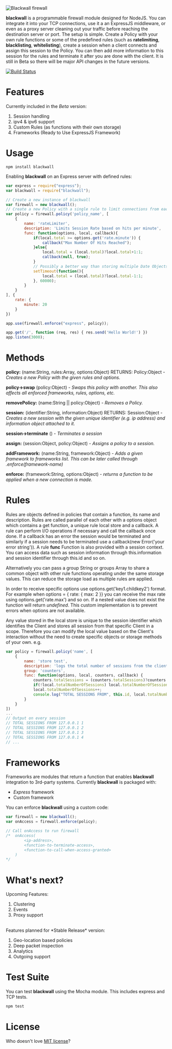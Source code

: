 <img src="https://raw.githubusercontent.com/schahriar/blackwall/master/blackwall.png" alt="Blackwall firewall" title="Blackwall" />

**blackwall** is a programmable firewall module designed for NodeJS. You can integrate it into your TCP connections, use it a an ExpressJS middleware, or even as a proxy server cleaning out your traffic before reaching the destination server or port. The setup is simple. Create a Policy with your own rule functions or some of the predefined rules (such as **ratelimiting**, **blacklisting**, **whitelisting**), create a session when a client connects and assign this session to the Policy. You can then add more information to this session for the rules and terminate it after you are done with the client. It is still in Beta so there will be major API changes in the future versions.

[![Build Status](https://travis-ci.org/schahriar/blackwall.svg)](https://travis-ci.org/schahriar/blackwall)

# Features
Currently included in the *Beta* version:

1. Session handling
2. ipv4 & ipv6 support
1. Custom Rules (as functions with their own storage)
4. Frameworks (Ready to Use ExpressJS Framework)

# Usage
```
npm install blackwall
```

Enabling **blackwall** on an Express server with defined rules:
```javascript
var express = require("express");
var blackwall = require("blackwall");

// Create a new instance of blackwall
var firewall = new blackwall();
// Create a new Policy with a single rule to limit connections from each Client to 20 per minute
var policy = firewall.policy('policy_name', [
    {
        name: 'rateLimiter',
        description: 'Limits Session Rate based on hits per minute',
        func: function(options, local, callback){
            if(local.total >= options.get('rate.minute')) {
                callback("Max Number Of Hits Reached");
            }else{
                local.total = (local.total)?local.total+1:1;
                callback(null, true);
            }
            // Possibly a better way than storing multiple Date Objects
            setTimeout(function(){
                local.total = (local.total)?local.total-1:1;
            }, 60000);
        }
    }
], {
    rate: {
        minute: 20
    }
})

app.use(firewall.enforce("express", policy));

app.get('/', function (req, res) { res.send('Hello World!') })
app.listen(3000);
```

# Methods

**policy:** (name:String, rules:Array, options:Object) RETURNS: Policy:Object - *Creates a new Policy with the given rules and options.*

**policy->swap** (policy:Object) - *Swaps this policy with another. This also affects all enforced frameworks, rules, options, etc.*

**removePolicy:** (name:String || policy:Object) - *Removes a Policy.*

**session:** (identifier:String, information:Object) RETURNS: Session:Object -
*Creates a new session with the given unique identifier (e.g. ip address) and information object attached to it.*

**session->terminate** () - *Terminates a session*

**assign:** (session:Object, policy:Object) -
*Assigns a policy to a session.*

**addFramework:** (name:String, framework:Object) - *Adds a given framework to frameworks list. This can be later called through .enforce(framework-name)*

**enforce:** (framework:String, options:Object) - *returns a function to be applied when a new connection is made.*

# Rules
Rules are objects defined in policies that contain a function, its name and description. Rules are called parallel of each other with a options object which contains a get function, a unique rule local store and a callback. A rule can perform I/O operations if necessary and call the callback once done. If a callback has an error the session would be terminated and similarly if a session needs to be terminated use a callback(new Error('your error string')). A rule **func** Function is also provided with a session context. You can access data such as session information through this.information and session identifier through this.id and so on.

Alternatively you can pass a group String or groups Array to share a common object with other rule functions operating under the same storage values. This can reduce the storage load as multiple rules are applied.

In order to receive specific options use options.get('key1.childkey2') format. For example when options = { rate: { max: 2 }} you can receive the max rate using options.get('rate.max') and so on. If a nested value does not exist the function will return *undefined*. This custom implementation is to prevent errors when options are not available.

Any value stored in the local store is unique to the session identifier which identifies the Client and stores all session from that specific Client in a scope. Therefore you can modify the local value based on the Client's interaction without the need to create specific objects or storage methods of your own.
e.g.
```javascript
var policy = firewall.policy('name', [
    {
        name: 'store test',
        description: 'logs the total number of sessions from the client every time a new session is created',
        group: 'counters',
        func: function(options, local, counters, callback) {
            counters.totalSessions = (counters.totalSessions)?counters.totalSessions+1:1;
            if(!local.totalNumberOfSessions) local.totalNumberOfSessions = 0;
            local.totalNumberOfSessions++;
            console.log("TOTAL SESSIONS FROM", this.id, local.totalNumberOfSessions);
        }
    }
])
...
// Output on every session
// TOTAL SESSIONS FROM 127.0.0.1 1
// TOTAL SESSIONS FROM 127.0.0.1 2
// TOTAL SESSIONS FROM 127.0.0.1 3
// TOTAL SESSIONS FROM 127.0.0.1 4
// ...
```

# Frameworks
Frameworks are modules that return a function that enables **blackwall** integration to 3rd-party systems. Currently **blackwall** is packaged with:
- *Express* framework
- Custom framework

You can enforce **blackwall** using a custom code:
```javascript
var firewall = new blackwall();
var onAccess = firewall.enforce(policy);

// Call onAccess to run firewall
/*  onAccess(
        <ip-address>,
        <function-to-terminate-access>,
        <function-to-call-when-access-granted>
    )
*/

```

# What's next?

Upcoming Features:

1. Clustering
2. Events
3. Proxy support

<br>
Features planned for *Stable Release* version:

1. Geo-location based policies
2. Deep packet inspection
3. Analytics
4. Outgoing support

# Test Suite
You can test **blackwall** using the Mocha module. This includes express and TCP tests.
```javascript
npm test
```

# License
Who doesn't love [MIT license](https://raw.githubusercontent.com/schahriar/blackwall/master/LICENSE)?

